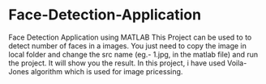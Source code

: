 # Face-Detection-Application
Face Detection Application using MATLAB
This Project can be used to to detect number of faces in a images. You just need to copy the image in local folder and change the src name 
(eg.- 1.jpg, in the matlab file) and run the project. It will show you the result.
In this project, i have used Voila-Jones algorithm which is used for image pricessing.

